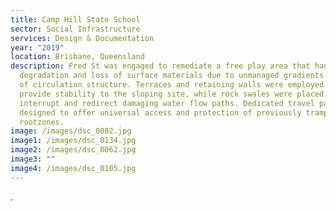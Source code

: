 ```yaml
---
title: Camp Hill State School
sector: Social Infrastructure
services: Design & Documentation
year: "2019"
location: Brisbane, Queensland
description: Fred St was engaged to remediate a free play area that had suffered
  degradation and loss of surface materials due to unmanaged gradients and lack
  of circulation structure. Terraces and retaining walls were employed to
  provide stability to the sloping site, while rock swales were placed to
  interrupt and redirect damaging water flow paths. Dedicated travel paths were
  designed to offer universal access and protection of previously trampled
  rootzones.
image: /images/dsc_0082.jpg
image1: /images/dsc_0134.jpg
image2: /images/dsc_0062.jpg
image3: ""
image4: /images/dsc_0105.jpg
---
```

.